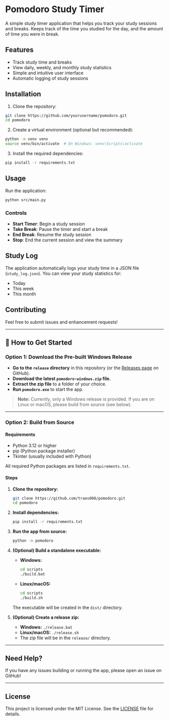 # Pomodoro Study Timer

A simple study timer application that helps you track your study sessions and breaks. Keeps track of the time you studied for the day, and the amount of time you were in break. 

## Features

- Track study time and breaks
- View daily, weekly, and monthly study statistics
- Simple and intuitive user interface
- Automatic logging of study sessions

## Installation

1. Clone the repository:
```bash
git clone https://github.com/yourusername/pomodoro.git
cd pomodoro
```

2. Create a virtual environment (optional but recommended):
```bash
python -m venv venv
source venv/bin/activate  # On Windows: venv\Scripts\activate
```

3. Install the required dependencies:
```bash
pip install -r requirements.txt
```

## Usage

Run the application:
```bash
python src/main.py
```

### Controls

- **Start Timer**: Begin a study session
- **Take Break**: Pause the timer and start a break
- **End Break**: Resume the study session
- **Stop**: End the current session and view the summary

## Study Log

The application automatically logs your study time in a JSON file (`study_log.json`). You can view your study statistics for:
- Today
- This week
- This month

## Contributing

Feel free to submit issues and enhancement requests!

---

## 🚀 How to Get Started

### Option 1: Download the Pre-built Windows Release

- **Go to the `release` directory** in this repository (or the [Releases page](https://github.com/traes008/pomodoro/releases) on GitHub).
- **Download the latest `pomodoro-windows.zip` file.**
- **Extract the zip file** to a folder of your choice.
- **Run `pomodoro.exe`** to start the app.

> **Note:** Currently, only a Windows release is provided. If you are on Linux or macOS, please build from source (see below).

---

### Option 2: Build from Source

#### Requirements

- Python 3.12 or higher
- pip (Python package installer)
- Tkinter (usually included with Python)

All required Python packages are listed in `requirements.txt`.

#### Steps

1. **Clone the repository:**
   ```sh
   git clone https://github.com/traes008/pomodoro.git
   cd pomodoro
   ```

2. **Install dependencies:**
   ```sh
   pip install -r requirements.txt
   ```

3. **Run the app from source:**
   ```sh
   python -m pomodoro
   ```

4. **(Optional) Build a standalone executable:**

   - **Windows:**
     ```sh
     cd scripts
     ./build.bat
     ```
   - **Linux/macOS:**
     ```sh
     cd scripts
     ./build.sh
     ```

   The executable will be created in the `dist/` directory.

5. **(Optional) Create a release zip:**
   - **Windows:** `./release.bat`
   - **Linux/macOS:** `./release.sh`
   - The zip file will be in the `release/` directory.

---

## Need Help?

If you have any issues building or running the app, please open an issue on GitHub!

---

## License

This project is licensed under the MIT License. See the [LICENSE](LICENSE) file for details.
